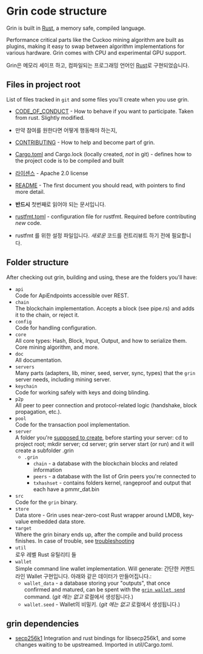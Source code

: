 # Grin code structure

Grin is built in [Rust](https://www.rust-lang.org/), a memory safe, compiled language. 

Performance critical parts like the Cuckoo mining algorithm are built as plugins, making it easy to swap between algorithm implementations for various hardware. 
Grin comes with CPU and experimental GPU support.

Grin은 메모리 세이프 하고, 컴파일되는 프로그래밍 언어인 [Rust](https://www.rust-lang.org/)로 구현되었습니다. 


## Files in project root

List of files tracked in `git` and some files you'll create when you use grin.

- [CODE_OF_CONDUCT](../CODE_OF_CONDUCT.md) - How to behave if you want to participate. Taken from rust. Slightly modified.
- 만약 참여를 원한다면 어떻게 행동해야 하는지, 
- [CONTRIBUTING](../CONTRIBUTING.md) - How to help and become part of grin.

- [Cargo.toml](../Cargo.toml) and Cargo.lock (locally created, _not_ in git) - defines how to the project code is to be compiled and built

- [라이센스](../LICENSE) - Apache 2.0 license

- [README](../README.md) - The first document you should read, with pointers to find more detail.
- **반드시** 첫번째로 읽어야 되는 문서입니다.
- [rustfmt.toml](../rustfmt.toml) - configuration file for rustfmt. Required before contributing _new_ code.
- rustfmt 를 위한 설정 파일입니다. _새로운_ 코드를 컨트리뷰트 하기 전에 필요합니다.

## Folder structure

After checking out grin, building and using, these are the folders you'll have:

- `api`\
 Code for ApiEndpoints accessible over REST.
- `chain`\
 The blockchain implementation. Accepts a block (see pipe.rs) and adds it to the chain, or reject it.
- `config`\
 Code for handling configuration.
- `core`\
 All core types: Hash, Block, Input, Output, and how to serialize them. Core mining algorithm, and more.
- `doc`\
 All documentation.
- `servers`\
 Many parts (adapters, lib, miner, seed, server, sync, types) that the `grin` server needs, including mining server.
- `keychain`\
 Code for working safely with keys and doing blinding.
- `p2p`\
 All peer to peer connection and protocol-related logic (handshake, block propagation, etc.).
- `pool`\
 Code for the transaction pool implementation.
- `server`\
 A folder you're [supposed to create](build.md#running-a-node), before starting your server: cd to project root; mkdir server; cd server; grin server start (or run) and it will create a subfolder .grin
  - `.grin`
    - `chain` - a database with the blockchain blocks and related information
    - `peers` - a database with the list of Grin peers you're connected to
    - `txhashset` - contains folders kernel, rangeproof and output that each have a pmmr_dat.bin
- `src`\
  Code for the `grin` binary.
- `store`\
  Data store - Grin uses near-zero-cost Rust wrapper around LMDB, key-value embedded data store.
- `target`\
  Where the grin binary ends up, after the compile and build process finishes.
  In case of trouble, see [troubleshooting](https://github.com/mimblewimble/docs/wiki/Troubleshooting)
- `util`\
  로우 레벨 Rust 유틸리티 들
- `wallet`\
  Simple command line wallet implementation. Will generate:
  간단한 커맨드 라인 Wallet 구현입니다. 아래와 같은 데이터가 만들어집니다.: 
  - `wallet_data` - a database storing your "outputs", that once confirmed and matured, can be spent with the [`grin wallet send`](wallet/usage.md) command. (_git 에는 없고_ 로컬에서 생성됩니다.)
  - `wallet.seed` - Wallet의 비밀키. (_git 에는 없고_ 로컬에서 생성됩니다.)

## grin dependencies

- [secp256k1](https://github.com/mimblewimble/rust-secp256k1-zkp)
  Integration and rust bindings for libsecp256k1, and some changes waiting to be upstreamed. Imported in util/Cargo.toml.
  